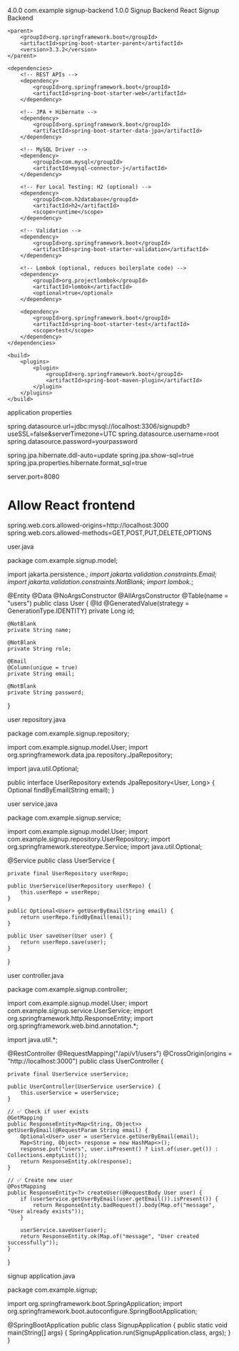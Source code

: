 <project xmlns="http://maven.apache.org/POM/4.0.0"
         xmlns:xsi="http://www.w3.org/2001/XMLSchema-instance"
         xsi:schemaLocation="http://maven.apache.org/POM/4.0.0
                             http://maven.apache.org/xsd/maven-4.0.0.xsd">
    <modelVersion>4.0.0</modelVersion>
    <groupId>com.example</groupId>
    <artifactId>signup-backend</artifactId>
    <version>1.0.0</version>
    <name>Signup Backend</name>
    <description>React Signup Backend</description>

    <parent>
        <groupId>org.springframework.boot</groupId>
        <artifactId>spring-boot-starter-parent</artifactId>
        <version>3.3.2</version>
    </parent>

    <dependencies>
        <!-- REST APIs -->
        <dependency>
            <groupId>org.springframework.boot</groupId>
            <artifactId>spring-boot-starter-web</artifactId>
        </dependency>

        <!-- JPA + Hibernate -->
        <dependency>
            <groupId>org.springframework.boot</groupId>
            <artifactId>spring-boot-starter-data-jpa</artifactId>
        </dependency>

        <!-- MySQL Driver -->
        <dependency>
            <groupId>com.mysql</groupId>
            <artifactId>mysql-connector-j</artifactId>
        </dependency>

        <!-- For Local Testing: H2 (optional) -->
        <dependency>
            <groupId>com.h2database</groupId>
            <artifactId>h2</artifactId>
            <scope>runtime</scope>
        </dependency>

        <!-- Validation -->
        <dependency>
            <groupId>org.springframework.boot</groupId>
            <artifactId>spring-boot-starter-validation</artifactId>
        </dependency>

        <!-- Lombok (optional, reduces boilerplate code) -->
        <dependency>
            <groupId>org.projectlombok</groupId>
            <artifactId>lombok</artifactId>
            <optional>true</optional>
        </dependency>

        <dependency>
            <groupId>org.springframework.boot</groupId>
            <artifactId>spring-boot-starter-test</artifactId>
            <scope>test</scope>
        </dependency>
    </dependencies>

    <build>
        <plugins>
            <plugin>
                <groupId>org.springframework.boot</groupId>
                <artifactId>spring-boot-maven-plugin</artifactId>
            </plugin>
        </plugins>
    </build>
</project>

application properties 

spring.datasource.url=jdbc:mysql://localhost:3306/signupdb?useSSL=false&serverTimezone=UTC
spring.datasource.username=root
spring.datasource.password=yourpassword

spring.jpa.hibernate.ddl-auto=update
spring.jpa.show-sql=true
spring.jpa.properties.hibernate.format_sql=true

server.port=8080

# Allow React frontend
spring.web.cors.allowed-origins=http://localhost:3000
spring.web.cors.allowed-methods=GET,POST,PUT,DELETE,OPTIONS



user.java


package com.example.signup.model;

import jakarta.persistence.*;
import jakarta.validation.constraints.Email;
import jakarta.validation.constraints.NotBlank;
import lombok.*;

@Entity
@Data
@NoArgsConstructor
@AllArgsConstructor
@Table(name = "users")
public class User {
    @Id
    @GeneratedValue(strategy = GenerationType.IDENTITY)
    private Long id;

    @NotBlank
    private String name;

    @NotBlank
    private String role;

    @Email
    @Column(unique = true)
    private String email;

    @NotBlank
    private String password;
}


user repository.java


package com.example.signup.repository;

import com.example.signup.model.User;
import org.springframework.data.jpa.repository.JpaRepository;

import java.util.Optional;

public interface UserRepository extends JpaRepository<User, Long> {
    Optional<User> findByEmail(String email);
}

user service.java

package com.example.signup.service;

import com.example.signup.model.User;
import com.example.signup.repository.UserRepository;
import org.springframework.stereotype.Service;
import java.util.Optional;

@Service
public class UserService {

    private final UserRepository userRepo;

    public UserService(UserRepository userRepo) {
        this.userRepo = userRepo;
    }

    public Optional<User> getUserByEmail(String email) {
        return userRepo.findByEmail(email);
    }

    public User saveUser(User user) {
        return userRepo.save(user);
    }
}


user controller.java


package com.example.signup.controller;

import com.example.signup.model.User;
import com.example.signup.service.UserService;
import org.springframework.http.ResponseEntity;
import org.springframework.web.bind.annotation.*;

import java.util.*;

@RestController
@RequestMapping("/api/v1/users")
@CrossOrigin(origins = "http://localhost:3000")
public class UserController {

    private final UserService userService;

    public UserController(UserService userService) {
        this.userService = userService;
    }

    // ✅ Check if user exists
    @GetMapping
    public ResponseEntity<Map<String, Object>> getUserByEmail(@RequestParam String email) {
        Optional<User> user = userService.getUserByEmail(email);
        Map<String, Object> response = new HashMap<>();
        response.put("users", user.isPresent() ? List.of(user.get()) : Collections.emptyList());
        return ResponseEntity.ok(response);
    }

    // ✅ Create new user
    @PostMapping
    public ResponseEntity<?> createUser(@RequestBody User user) {
        if (userService.getUserByEmail(user.getEmail()).isPresent()) {
            return ResponseEntity.badRequest().body(Map.of("message", "User already exists"));
        }

        userService.saveUser(user);
        return ResponseEntity.ok(Map.of("message", "User created successfully"));
    }
}


signup application.java

package com.example.signup;

import org.springframework.boot.SpringApplication;
import org.springframework.boot.autoconfigure.SpringBootApplication;

@SpringBootApplication
public class SignupApplication {
    public static void main(String[] args) {
        SpringApplication.run(SignupApplication.class, args);
    }
}
